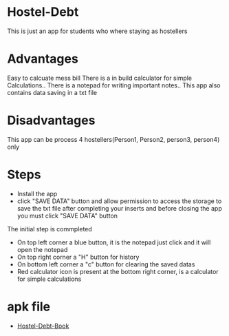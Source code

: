 # Hostel-Debt
  This is just an app for students who where staying as hostellers

# Advantages
  Easy to calcuate mess bill There is a in build calculator for simple Calculations.. There is a notepad for writing important notes.. This app also contains data saving in a txt file

# Disadvantages
  This app can be process 4 hostellers(Person1, Person2, person3, person4) only

# Steps
 * Install the app
 * click "SAVE DATA" button and allow permission to access the storage to save the txt file after completing your inserts and before closing the app you must click "SAVE DATA" button

 The initial step is commpleted

 * On top left corner a blue button, it is the notepad just click and it will open the notepad
 * On top right corner a "H" button for history
 * On bottom left corner a "c" button for clearing the saved datas
 * Red calculator icon is present at the bottom right corner, is a calculator for simple calculations
 
 
 # apk file
  * [Hostel-Debt-Book](Hostel-Debt-Book.zip)

